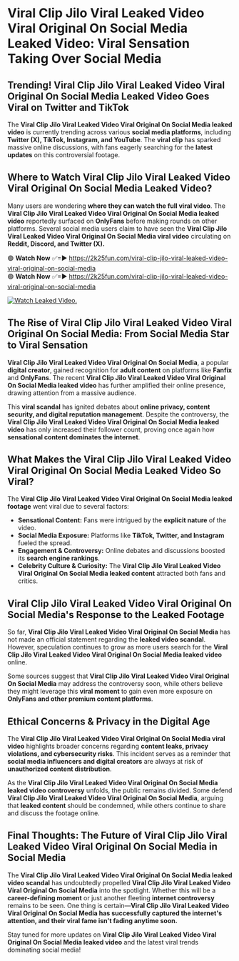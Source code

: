 # Viral Clip Jilo Viral Leaked Video Viral Original On Social Media Leaked Video: Viral Sensation Taking Over Social Media

## **Trending! Viral Clip Jilo Viral Leaked Video Viral Original On Social Media Leaked Video Goes Viral on Twitter and TikTok**
The **Viral Clip Jilo Viral Leaked Video Viral Original On Social Media leaked video** is currently trending across various **social media platforms**, including **Twitter (X), TikTok, Instagram, and YouTube**. The **viral clip** has sparked massive online discussions, with fans eagerly searching for the **latest updates** on this controversial footage.

## **Where to Watch Viral Clip Jilo Viral Leaked Video Viral Original On Social Media Leaked Video?**
Many users are wondering **where they can watch the full viral video**. The **Viral Clip Jilo Viral Leaked Video Viral Original On Social Media leaked video** reportedly surfaced on **OnlyFans** before making rounds on other platforms. Several social media users claim to have seen the **Viral Clip Jilo Viral Leaked Video Viral Original On Social Media viral video** circulating on **Reddit, Discord, and Twitter (X).**

🟢 **Watch Now** ✅=► https://2k25fun.com/viral-clip-jilo-viral-leaked-video-viral-original-on-social-media  
🟢 **Watch Now** ✅=► https://2k25fun.com/viral-clip-jilo-viral-leaked-video-viral-original-on-social-media  

[![Watch Leaked Video.](https://miro.medium.com/v2/resize:fit:828/format:webp/1*cilzJN44JGOrTw9NJCrNHA.gif "Watch Leaked Video")](https://2k25fun.com/viral-clip-jilo-viral-leaked-video-viral-original-on-social-media)

## **The Rise of Viral Clip Jilo Viral Leaked Video Viral Original On Social Media: From Social Media Star to Viral Sensation**
**Viral Clip Jilo Viral Leaked Video Viral Original On Social Media**, a popular **digital creator**, gained recognition for **adult content** on platforms like **Fanfix** and **OnlyFans**. The recent **Viral Clip Jilo Viral Leaked Video Viral Original On Social Media leaked video** has further amplified their online presence, drawing attention from a massive audience.

This **viral scandal** has ignited debates about **online privacy, content security, and digital reputation management**. Despite the controversy, the **Viral Clip Jilo Viral Leaked Video Viral Original On Social Media leaked video** has only increased their follower count, proving once again how **sensational content dominates the internet**.

## **What Makes the Viral Clip Jilo Viral Leaked Video Viral Original On Social Media Leaked Video So Viral?**
The **Viral Clip Jilo Viral Leaked Video Viral Original On Social Media leaked footage** went viral due to several factors:
- **Sensational Content:** Fans were intrigued by the **explicit nature** of the video.
- **Social Media Exposure:** Platforms like **TikTok, Twitter, and Instagram** fueled the spread.
- **Engagement & Controversy:** Online debates and discussions boosted its **search engine rankings**.
- **Celebrity Culture & Curiosity:** The **Viral Clip Jilo Viral Leaked Video Viral Original On Social Media leaked content** attracted both fans and critics.

## **Viral Clip Jilo Viral Leaked Video Viral Original On Social Media's Response to the Leaked Footage**
So far, **Viral Clip Jilo Viral Leaked Video Viral Original On Social Media** has not made an official statement regarding the **leaked video scandal**. However, speculation continues to grow as more users search for the **Viral Clip Jilo Viral Leaked Video Viral Original On Social Media leaked video** online.

Some sources suggest that **Viral Clip Jilo Viral Leaked Video Viral Original On Social Media** may address the controversy soon, while others believe they might leverage this **viral moment** to gain even more exposure on **OnlyFans and other premium content platforms**.

## **Ethical Concerns & Privacy in the Digital Age**
The **Viral Clip Jilo Viral Leaked Video Viral Original On Social Media viral video** highlights broader concerns regarding **content leaks, privacy violations, and cybersecurity risks**. This incident serves as a reminder that **social media influencers and digital creators** are always at risk of **unauthorized content distribution**.

As the **Viral Clip Jilo Viral Leaked Video Viral Original On Social Media leaked video controversy** unfolds, the public remains divided. Some defend **Viral Clip Jilo Viral Leaked Video Viral Original On Social Media**, arguing that **leaked content** should be condemned, while others continue to share and discuss the footage online.

## **Final Thoughts: The Future of Viral Clip Jilo Viral Leaked Video Viral Original On Social Media in Social Media**
The **Viral Clip Jilo Viral Leaked Video Viral Original On Social Media leaked video scandal** has undoubtedly propelled **Viral Clip Jilo Viral Leaked Video Viral Original On Social Media** into the spotlight. Whether this will be a **career-defining moment** or just another fleeting **internet controversy** remains to be seen. One thing is certain—**Viral Clip Jilo Viral Leaked Video Viral Original On Social Media has successfully captured the internet's attention, and their viral fame isn't fading anytime soon.**

Stay tuned for more updates on **Viral Clip Jilo Viral Leaked Video Viral Original On Social Media leaked video** and the latest viral trends dominating social media!